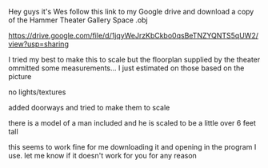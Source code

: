 Hey guys it's Wes follow this link to my Google drive and download a copy of the Hammer Theater Gallery Space .obj

https://drive.google.com/file/d/1jqyWeJrzKbCkbo0qsBeTNZYQNTS5qUW2/view?usp=sharing

I tried my best to make this to scale but the floorplan supplied by the theater ommitted some measurements... I just estimated on those based on the picture

no lights/textures

added doorways and tried to make them to scale

there is a model of a man included and he is scaled to be a little over 6 feet tall


this seems to work fine for me downloading it and opening in the program I use. let me know if it doesn't work for you for any reason
